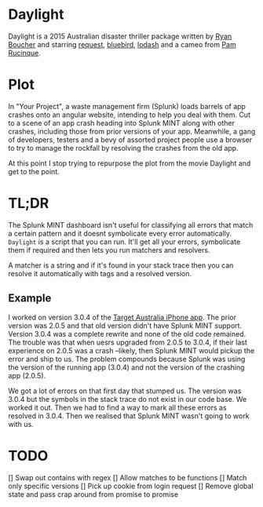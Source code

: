 # Daylight

Daylight is a 2015 Australian disaster thriller package written by [Ryan Boucher](http://distributedlife.com) and starring [request](), [bluebird](), [lodash]() and a cameo from [Pam Rucinque]().

# Plot

In "Your Project", a waste management firm (Splunk) loads barrels of app crashes onto an angular website, intending to help you deal with them. Cut to a scene of an app crash heading into Splunk MINT along with other crashes, including those from prior versions of your app. Meanwhile, a gang of developers, testers and a bevy of assorted project people use a browser to try to manage the rockfall by resolving the crashes from the old app.

At this point I stop trying to repurpose the plot from the movie Daylight and get to the point.

# TL;DR

The Splunk MINT dashboard isn't useful for classifying all errors that match a certain pattern and it doesnt symbolicate every error automatically. `Daylight` is a script that you can run. It'll get all your errors, symbolicate them if required and then lets you run matchers and resolvers.

A matcher is a string and if it's found in your stack trace then you can resolve it automatically with tags and a resolved version.

## Example

I worked on version 3.0.4 of the [Target Australia iPhone app](). The prior version was 2.0.5 and that old version didn't have Splunk MINT support. Version 3.0.4 was a complete rewrite and none of the old code remained. The trouble was that when uesrs upgraded from 2.0.5 to 3.0.4, if their last experience on 2.0.5 was a crash –likely, then Splunk MINT would pickup the error and ship to us. The problem compounds because Splunk was using the version of the running app (3.0.4) and not the version of the crashing app (2.0.5).

We got a lot of errors on that first day that stumped us. The version was 3.0.4 but the symbols in the stack trace do not exist in our code base. We worked it out. Then we had to find a way to mark all these errors as resolved in 3.0.4. Then we realised that Splunk MINT wasn't going to work with us.

# TODO
[] Swap out contains with regex
[] Allow matches to be functions
[] Match only specific versions
[] Pick up cookie from login request
[] Remove global state and pass crap around from promise to promise